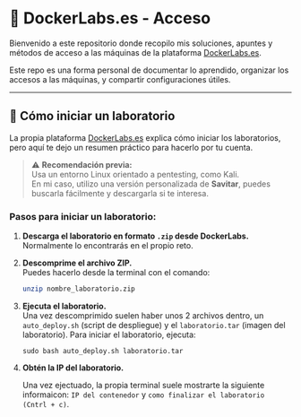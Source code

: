 # 🐳 DockerLabs.es - Acceso

Bienvenido a este repositorio donde recopilo mis soluciones, apuntes y métodos de acceso a las máquinas de la plataforma [DockerLabs.es](https://dockerlabs.es).

Este repo es una forma personal de documentar lo aprendido, organizar los accesos a las máquinas, y compartir configuraciones útiles.

---

## 🧪 Cómo iniciar un laboratorio

La propia plataforma [DockerLabs.es](https://dockerlabs.es) explica cómo iniciar los laboratorios, pero aquí te dejo un resumen práctico para hacerlo por tu cuenta.

> ⚠️ **Recomendación previa:**  
> Usa un entorno Linux orientado a pentesting, como Kali.  
> En mi caso, utilizo una versión personalizada de **Savitar**, puedes buscarla fácilmente y descargarla si te interesa.

### Pasos para iniciar un laboratorio:

1. **Descarga el laboratorio en formato `.zip` desde DockerLabs.**  
   Normalmente lo encontrarás en el propio reto.


2. **Descomprime el archivo ZIP.**  
   Puedes hacerlo desde la terminal con el comando:

   ```bash
   unzip nombre_laboratorio.zip
   ```
3. **Ejecuta el laboratorio.**  
   Una vez descomprimido suelen haber unos 2 archivos dentro, un ``auto_deploy.sh`` (script de despliegue) y el  ``laboratorio.tar`` (imagen del laboratorio).
   Para iniciar el laboratorio, ejecuta:
   ```
   sudo bash auto_deploy.sh laboratorio.tar
   ```
4. **Obtén la IP del laboratorio.**

   Una vez ejectuado, la propia terminal suele mostrarte la siguiente informaicon: ``IP del contenedor`` y ``como finalizar el laboratorio (Cntrl + c)``.    
